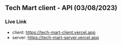 ## **Tech Mart client - API (03/08/2023)**
### **Live Link** 
- client: https://tech-mart-client.vercel.app
- server: https://tech-mart-server.vercel.app
